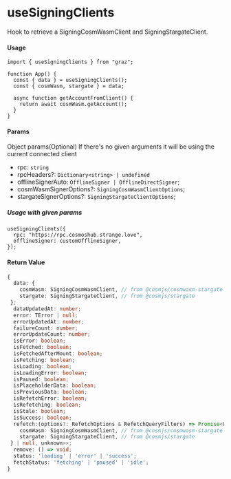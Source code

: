 # useSigningClients

Hook to retrieve a SigningCosmWasmClient and SigningStargateClient.

#### Usage

```tsx
import { useSigningClients } from "graz";

function App() {
  const { data } = useSigningClients();
  const { cosmWasm, stargate } = data;

  async function getAccountFromClient() {
    return await cosmWasm.getAccount();
  }
}
```

#### Params

Object params(Optional)
If there's no given arguments it will be using the current connected client

- rpc: `string`
- rpcHeaders?: `Dictionary<string> | undefined`
- offlineSignerAuto: `OfflineSigner | OfflineDirectSigner`;
- cosmWasmSignerOptions?: `SigningCosmWasmClientOptions`;
- stargateSignerOptions?: `SigningStargateClientOptions`;

##### Usage with given params

```tsx
useSigningClients({
  rpc: "https://rpc.cosmoshub.strange.love",
  offlineSigner: customOfflineSigner,
});
```

#### Return Value

```ts
{
  data: {
    cosmWasm: SigningCosmWasmClient, // from @cosmjs/cosmwasm-stargate
    stargate: SigningStargateClient, // from @cosmjs/stargate
 };
  dataUpdatedAt: number;
  error: TError | null;
  errorUpdatedAt: number;
  failureCount: number;
  errorUpdateCount: number;
  isError: boolean;
  isFetched: boolean;
  isFetchedAfterMount: boolean;
  isFetching: boolean;
  isLoading: boolean;
  isLoadingError: boolean;
  isPaused: boolean;
  isPlaceholderData: boolean;
  isPreviousData: boolean;
  isRefetchError: boolean;
  isRefetching: boolean;
  isStale: boolean;
  isSuccess: boolean;
  refetch:(options?: RefetchOptions & RefetchQueryFilters) => Promise<QueryObserverResult<{
    cosmWasm: SigningCosmWasmClient, // from @cosmjs/cosmwasm-stargate
    stargate: SigningStargateClient, // from @cosmjs/stargate
 } | null, unknown>>;
  remove: () => void;
  status: 'loading' | 'error' | 'success';
  fetchStatus: 'fetching' | 'paused' | 'idle';
}
```

